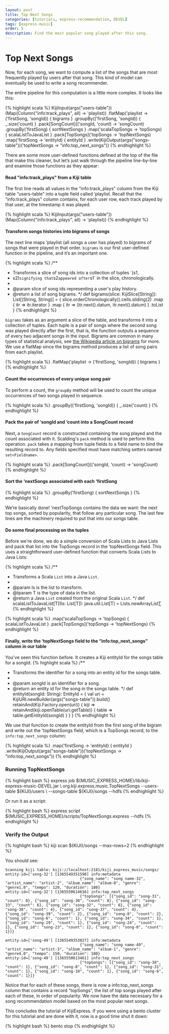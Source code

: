 ```yaml
---
layout: post
title: Top Next Songs
categories: [tutorials, express-recommendation, DEVEL]
tags: [express-music]
order: 5
description: Find the most popular song played after this song.
---
```


# Top Next Songs #

Now, for each song, we want to compute a list of the songs that are most frequently played by users
after that song. This kind of model can eventually be used to write a song recommender.

The entire pipeline for this computation is a little more complex.  It looks like this:

{% highlight scala %}
KijiInput(args("users-table"))(Map(Column("info:track_plays", all) -> 'playlist))
    .flatMap('playlist -> ('firstSong, 'songId)) { bigrams }
    .groupBy(('firstSong, 'songId)) { _.size('count) }
    .pack[SongCount](('songId, 'count) -> 'songCount)
    .groupBy('firstSong) { sortNextSongs }
    .map('scalaTopSongs -> 'topSongs) { scalaListToJavaList }
    .pack[TopSongs]('topSongs -> 'topNextSongs)
    .map('firstSong -> 'entityId) { entityId }
    .write(KijiOutput(args("songs-table"))('topNextSongs -> "info:top_next_songs"))
{% endhighlight %}

There are some more user-defined functions defined at the top of the file that make this cleaner,
but let’s just walk through the pipeline line-by-line and examine those functions as they appear:

#### Read "info:track_plays" from a Kiji table

The first line reads all values in the “info:track_plays” column from the Kiji table “users-table”
into a tuple field called ‘playlist.  Recall that the “info:track_plays” column contains, for each
user row, each track played by that user, at the timestamp it was played.

{% highlight scala %}
    KijiInput(args("users-table"))(Map(Column("info:track_plays", all) -> 'playlist))
{% endhighlight %}

#### Transform songs histories into bigrams of songs

The next line maps ‘playlist (all songs a user has played) to bigrams of songs that were played in
that order.  `bigrams` is our first user-defined function in the pipeline, and it’s an
important one.

{% highlight scala %}
/**
 * Transforms a slice of song ids into a collection of tuples `(s1,
 * s2)` signifying that `s2` appeared after `s1` in the slice, chronologically.
 *
 * @param slice of song ids representing a user's play history.
 * @return a list of song bigrams.
 */
def bigrams(slice: KijiSlice[String]): List[(String, String)] = {
  slice.orderChronologically().cells.sliding(2)
      .map { itr => itr.iterator }
      .map { itr => (itr.next().datum, itr.next().datum) }
      .toList
}
{% endhighlight %}

`bigrams` takes as an argument a slice of the table, and transforms it into a collection of tuples.
Each tuple is a pair of songs where the second song was played directly after the first, that is,
the function outputs a sequence of every two adjacent songs in the input.  Bigrams are common in
many types of statistical analysis, see
[the Wikipedia article on bigrams](http://en.wikipedia.org/wiki/Bigram) for more.  We use a flatMap
since the bigrams method produces a list of song pairs from each playlist.

{% highlight scala %}
    .flatMap('playlist -> ('firstSong, 'songId)) { bigrams }
{% endhighlight %}

#### Count the occurrences of every unique song pair

To perform a count, the `groupBy` method will be used to count the unique occurrences of two songs
played in sequence.

{% highlight scala %}
    .groupBy(('firstSong, 'songId)) { _.size('count) }
{% endhighlight %}

#### Pack the pair of ‘songId and ‘count into a SongCount record

Next, a `SongCount` record is constructed containing the song played and the count associated
with it. Scalding's `pack` method is used to perform this operation. `pack` takes a mapping from
tuple fields to a field name to bind the resulting record to. Any fields specified must have
matching setters named `set<Fieldname>`.

{% highlight scala %}
    .pack[SongCount](('songId, 'count) -> 'songCount)
{% endhighlight %}

#### Sort the ‘nextSongs associated with each ‘firstSong

{% highlight scala %}
    .groupBy('firstSong) { sortNextSongs }
{% endhighlight %}

We’re basically done!  ‘nextTopSongs contains the data we want: the next top songs, sorted by
popularity, that follow any particular song.  The last few lines are the machinery required to put
that into our songs table.

#### Do some final processing on the tuples

Before we're done, we do a simple conversion of Scala Lists to Java Lists and pack that list into
the TopSongs record in the ‘topNextSongs field.  This uses a straightforward user-defined function
that converts Scala Lists to Java Lists:

{% highlight scala %}
/**
 * Transforms a Scala `List` into a Java `List`.
 *
 * @param ls is the list to transform.
 * @tparam T is the type of data in the list.
 * @return a Java `List` created from the original Scala `List`.
 */
def scalaListToJavaList[T](ls: List[T]): java.util.List[T] = Lists.newArrayList[T](ls.asJava)
{% endhighlight %}

{% highlight scala %}
    .map('scalaTopSongs -> 'topSongs) { scalaListToJavaList }
    .pack[TopSongs]('topSongs -> 'topNextSongs)
{% endhighlight %}

#### Finally, write the ‘topNextSongs field to the “info:top_next_songs” column in our table

You've seen this function before.  It creates a Kiji entityId for the songs table for a songId.
{% highlight scala %}
/**
 * Transforms the identifier for a song into an entity id for the songs table.
 *
 * @param songId is an identifier for a song.
 * @return an entity id for the song in the songs table.
 */
def entityId(songId: String): EntityId = {
  val uri = KijiURI.newBuilder(args("songs-table")).build()
  retainAnd(Kiji.Factory.open(uri)) { kiji =>
    retainAnd(kiji.openTable(uri.getTable)) { table =>
      table.getEntityId(songId)
    }
  }
}
{% endhighlight %}

We use that function to create the entityId from the first song of the bigram and write out the
'topNextSongs field, which is a TopSongs record, to the `info:top_next_songs` column:

{% highlight scala %}
    .map('firstSong -> 'entityId) { entityId }
    .write(KijiOutput(args("songs-table"))('topNextSongs -> "info:top_next_songs"))
{% endhighlight %}

### Running TopNextSongs ###

<div class="userinput">
{% highlight bash %}
express job ${MUSIC_EXPRESS_HOME}/lib/kiji-express-music-DEVEL.jar \
    org.kiji.express.music.TopNextSongs --users-table ${KIJI}/users \
    --songs-table ${KIJI}/songs --hdfs
{% endhighlight %}
</div>

Or run it as a script:

<div class="userinput">
{% highlight bash %}
express script ${MUSIC_EXPRESS_HOME}/scripts/TopNextSongs.express --hdfs
{% endhighlight %}
</div>

### Verify the Output ###

<div class="userinput">
{% highlight bash %}
kiji scan ${KIJI}/songs --max-rows=2
{% endhighlight %}
</div>

You should see:

    Scanning kiji table: kiji://localhost:2181/kiji_express_music/songs/
    entity-id=['song-32'] [1365549351598] info:metadata
                                     {"song_name": "song name-32", "artist_name": "artist-2", "album_name": "album-0", "genre": "genre1.0", "tempo": 120, "duration": 180}
    entity-id=['song-32'] [1365550614616] info:top_next_songs
                                     {"topSongs": [{"song_id": "song-31", "count": 8}, {"song_id": "song-30", "count": 8}, {"song_id": "song-33", "count": 6}, {"song_id": "song-32", "count": 6}, {"song_id": "song-38", "count": 4}, {"song_id": "song-37", "count": 4}, {"song_id": "song-39", "count": 2}, {"song_id": "song-8", "count": 2}, {"song_id": "song-6", "count": 1}, {"song_id": "song-34", "count": 1}, {"song_id": "song-29", "count": 1}, {"song_id": "song-24", "count": 1}, {"song_id": "song-23", "count": 1}, {"song_id": "song-0", "count": 1}]}

    entity-id=['song-49'] [1365549353027] info:metadata
                                     {"song_name": "song name-49", "artist_name": "artist-3", "album_name": "album-1", "genre": "genre4.0", "tempo": 150, "duration": 180}
    entity-id=['song-49'] [1365550613461] info:top_next_songs
                                     {"topSongs": [{"song_id": "song-38", "count": 1}, {"song_id": "song-8", "count": 1}, {"song_id": "song-31", "count": 1}, {"song_id": "song-10", "count": 1}, {"song_id": "song-6", "count": 1}]}

Notice that for each of these songs, there is now a info:top_next_songs column that contains a record “topSongs”, the list of top songs played after each of these, in order of popularity.  We now have the data necessary for a song recommendation model based on the most popular next songs.

This concludes the tutorial of KijiExpress.  If you were using a bento cluster for this tutorial and are done with it, now is a good time shut it down:

<div class="userinput">
{% highlight bash %}
    bento stop
{% endhighlight %}
</div>
